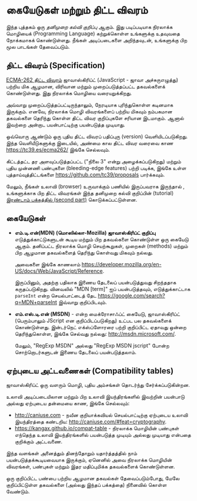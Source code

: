 
# கையேடுகள் மற்றும் திட்ட விவரம்

இந்த புத்தகம் ஒரு *தனிமுறை கல்வி குறிப்பு* ஆகும். இது படிப்படியாக நிரலாக்க மொழியைக் (Programming Language) கற்றுக்கொள்ள உங்களுக்கு உதவுவதை நோக்கமாகக் கொண்டுள்ளது. நீங்கள் அடிப்படைகளை அறிந்தவுடன், உங்களுக்கு பிற மூல பாடங்கள் தேவைப்படும்.

## திட்ட விவரம் (Specification)

[ECMA-262 திட்ட விவரம்](https://www.ecma-international.org/publications/standards/Ecma-262.htm) ஜாவாஸ்கிரிப்ட் (JavaScript - ஜாவா அச்சுருஎழுத்து) பற்றிய மிக ஆழமான, விரிவான மற்றும் முறைப்படுத்தப்பட்ட தகவல்களைக் கொண்டுள்ளது. இது நிரலாக்க மொழியை வரையறுக்கிறது.

அவ்வாறு முறைப்படுத்தப்பட்டிருந்தாலும், நேரடியாக புரிந்துகொள்ள கடினமாக இருக்கும். எனவே, நிரலாக்க மொழி விவரங்களைப் பற்றிய மிகவும் நம்பகமான தகவல்களை தெரிந்து கொள்ள திட்ட விவர குறிப்புகளே சரியான இடமாகும். ஆனால் இவற்றை அன்றாட பயன்பாட்டிற்கு பயன்படுத்த முடியாது.

ஒவ்வொரு ஆண்டும் ஒரு புதிய திட்ட விவரப் பதிப்புரு (version) வெளியிடப்படுகிறது. இந்த வெளியீடுகளுக்கு இடையில், அண்மை கால திட்ட விவர வரைவை காண <https://tc39.es/ecma262/> இங்கே செல்லவும்.

கிட்டத்தட்ட தர அளவுப்படுத்தப்பட்ட ("நிலை 3" என்று அழைக்கப்படுகிறது) மற்றும் புதிய முன்னணி பண்புகளை (bleeding-edge features) பற்றி படிக்க, இங்கே உள்ள புத்தாய்வுத்திட்டங்களை <https://github.com/tc39/proposals> பார்க்கவும். 

மேலும், நீங்கள் உலாவி (browser) உருவாக்கும் பணியில் இருப்பவராக இருந்தால் , உங்களுக்காக பிற திட்ட விவரங்கள் இந்த தனிமுறை கல்வி குறிப்பின் (tutorial) [இரண்டாம் பக்கத்தில் (second part)](info:browser-environment)  கொடுக்கப்பட்டுள்ளன.

## கையேடுகள்

- **எம்.டி.என்(MDN) (மொஸில்லா-Mozilla) ஜாவாஸ்கிரிப்ட் குறிப்பு** எடுத்துக்காட்டுகளுடன் கூடிய மற்றும் பிற தகவல்களை கொண்டுள்ள ஒரு கையேடு ஆகும். தனிப்பட்ட நிரலாக்க மொழி செயற்கூறுகள், முறைகள் (methods) மற்றும் பிற ஆழமான தகவல்களைத் தெரிந்து கொள்வது மிகவும் நல்லது.

    அவைகளை இங்கே காணலாம் <https://developer.mozilla.org/en-US/docs/Web/JavaScript/Reference>.

    இருப்பினும், அதற்கு பதிலாக இணைய தேடலைப் பயன்படுத்துவது சிறந்ததாக கருதப்படுகிறது. வினவலில் "MDN [term]" ஐப் பயன்படுத்தவும், எடுத்துக்காட்டாக `parseInt` என்ற செயல்பாட்டைத் தேட <https://google.com/search?q=MDN+parseInt>  இவ்வாறு குறிப்பிடவும்.

- **எம்.எஸ்.டி.என் (MSDN)** - என்ற மைக்ரோசாஃப்ட் கையேடு, ஜாவாஸ்கிரிப்ட் (பெரும்பாலும் JScript என குறிப்பிடப்படுகிறது) உட்பட பல தகவல்களைக் கொண்டுள்ளது. இன்டர்நெட் எக்ஸ்ப்ளோரரை பற்றி குறிப்பிட்ட ஏதாவது ஒன்றை தெரிந்துகொள்ள, இங்கே செல்வது நல்லது: <http://msdn.microsoft.com/>.

    மேலும், "RegExp MSDN" அல்லது "RegExp MSDN jscript" போன்ற சொற்றொடர்களுடன் இணைய தேடலைப் பயன்படுத்தலாம்.

## ஏற்புடைய அட்டவணைகள் (Compatibility tables)

ஜாவாஸ்கிரிப்ட் ஒரு வளரும் மொழி, புதிய அம்சங்கள் தொடர்ந்து சேர்க்கப்படுகின்றன.

உலாவி அடிப்படையிலான மற்றும் பிற உலாவி இயந்திரங்களில் இவற்றின் பயன்பாடு அல்லது ஏற்புடைய தன்மையை காண, இங்கே செல்லவும்:

- <http://caniuse.com> - நவீன குறியாக்கவியல் செயல்பாட்டிற்கு ஏற்புடைய உலாவி இயந்திரத்தை கண்டறிய: <http://caniuse.com/#feat=cryptography>.
- <https://kangax.github.io/compat-table> - நிரலாக்க மொழியின் பண்புகள் எந்தெந்த உலாவி இயந்திரங்களில் பயன்படுத்த முடியும் அல்லது முடியாது என்பதை குறிக்கும் அட்டவணை.

இந்த வளங்கள் அனைத்தும் தினந்தோறும் யதார்த்தத்தில் நாம் பயன்படுத்தக்கூடியவையாக இருக்கும், ஏனெனில் அவை நிரலாக்க மொழியின் விவரங்கள், பண்புகள் மற்றும் இதர மதிப்புமிக்க தகவல்களைக் கொண்டுள்ளன.

ஒரு குறிப்பிட்ட பண்பை பற்றிய ஆழமான தகவல்கள் தேவைப்படும்போது, மேலே குறிப்பிட்டுள்ள தகவல்களை (அல்லது இந்தப் பக்கத்தை)  நினைவில் கொள்ள வேண்டும்.
